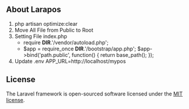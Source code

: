 ## About Larapos

1. php artisan optimize:clear
2. Move All File from Public to Root
3. Setting File index.php
    - require **DIR**.'/vendor/autoload.php';
    - $app = require_once __DIR__.'/bootstrap/app.php';
   $app->bind('path.public', function() {
      return base_path();
      });
4. Update .env
   APP_URL=http://localhost/mypos

## License

The Laravel framework is open-sourced software licensed under the [MIT license](https://opensource.org/licenses/MIT).
